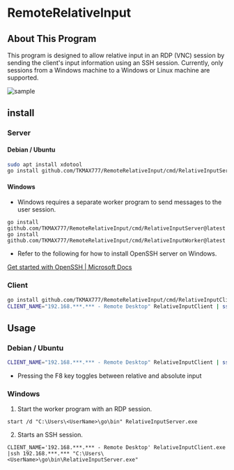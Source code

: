 # RemoteRelativeInput
## About This Program
This program is designed to allow relative input in an RDP (VNC) session by sending the client's input information using an SSH session. Currently, only sessions from a Windows machine to a Windows or Linux machine are supported.

![sample](https://gyazo.com/5b6e57408136ba4fcebfd2525b7dc232.gif)

## install

### Server

#### Debian / Ubuntu

```sh
sudo apt install xdotool 
go install github.com/TKMAX777/RemoteRelativeInput/cmd/RelativeInputServer@latest
```

#### Windows

- Windows requires a separate worker program to send messages to the user session.

```
go install github.com/TKMAX777/RemoteRelativeInput/cmd/RelativeInputServer@latest
go install github.com/TKMAX777/RemoteRelativeInput/cmd/RelativeInputWorker@latest
```

- Refer to the following for how to install OpenSSH server on Windows.

[Get started with OpenSSH | Microsoft Docs](https://docs.microsoft.com/ja-jp/windows-server/administration/openssh/openssh_install_firstuse)

### Client

```sh
go install github.com/TKMAX777/RemoteRelativeInput/cmd/RelativeInputClient@latest
CLIENT_NAME="192.168.***.*** - Remote Desktop" RelativeInputClient | ssh 192.168.***.*** /home/.../go/bin/RelativeInputServer
```

## Usage

### Debian / Ubuntu

```sh
CLIENT_NAME="192.168.***.*** - Remote Desktop" RelativeInputClient | ssh 192.168.***.*** /home/<UserName>/go/bin/RelativeInputServer
```

- Pressing the F8 key toggles between relative and absolute input

### Windows

1. Start the worker program with an RDP session.

```
start /d "C:\Users\<UserName>\go\bin" RelativeInputServer.exe
```

2. Starts an SSH session.

```
CLIENT_NAME='192.168.***.*** - Remote Desktop' RelativeInputClient.exe |ssh 192.168.***.*** "C:\Users\<UserName>\go\bin\RelativeInputServer.exe"
```
